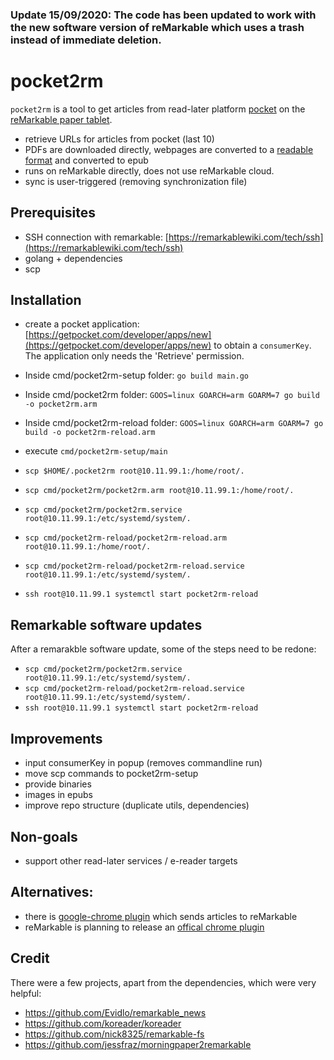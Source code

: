 ### Update 15/09/2020: The code has been updated to work with the new software version of reMarkable which uses a trash instead of immediate deletion.

# pocket2rm
`pocket2rm` is a tool to get articles from read-later platform [pocket](https://app.getpocket.com/) on the [reMarkable paper tablet](https://remarkable.com/). 

- retrieve URLs for articles from pocket (last 10)
- PDFs are downloaded directly, webpages are converted to a [readable format](https://github.com/go-shiori/go-readability) and converted to epub
- runs on reMarkable directly, does not use reMarkable cloud.
- sync is user-triggered (removing synchronization file)

## Prerequisites
- SSH connection with remarkable: [https://remarkablewiki.com/tech/ssh](https://remarkablewiki.com/tech/ssh)
- golang + dependencies
- scp

## Installation
- create a pocket application: [https://getpocket.com/developer/apps/new](https://getpocket.com/developer/apps/new) to obtain a `consumerKey`. The application only needs the 'Retrieve' permission.

- Inside cmd/pocket2rm-setup folder: `go build main.go`
- Inside cmd/pocket2rm folder: `GOOS=linux GOARCH=arm GOARM=7 go build -o pocket2rm.arm`
- Inside cmd/pocket2rm-reload folder: `GOOS=linux GOARCH=arm GOARM=7 go build -o pocket2rm-reload.arm`

- execute `cmd/pocket2rm-setup/main`

- `scp $HOME/.pocket2rm root@10.11.99.1:/home/root/.`
- `scp cmd/pocket2rm/pocket2rm.arm root@10.11.99.1:/home/root/.`
- `scp cmd/pocket2rm/pocket2rm.service root@10.11.99.1:/etc/systemd/system/.`
- `scp cmd/pocket2rm-reload/pocket2rm-reload.arm root@10.11.99.1:/home/root/.`
- `scp cmd/pocket2rm-reload/pocket2rm-reload.service root@10.11.99.1:/etc/systemd/system/.`

- `ssh root@10.11.99.1 systemctl start pocket2rm-reload`

## Remarkable software updates
After a remarakble software update, some of the steps need to be redone:
- `scp cmd/pocket2rm/pocket2rm.service root@10.11.99.1:/etc/systemd/system/.`
- `scp cmd/pocket2rm-reload/pocket2rm-reload.service root@10.11.99.1:/etc/systemd/system/.`
- `ssh root@10.11.99.1 systemctl start pocket2rm-reload`


## Improvements
- input consumerKey in popup (removes commandline run)
- move scp commands to pocket2rm-setup
- provide binaries
- images in epubs
- improve repo structure (duplicate utils, dependencies)

## Non-goals
- support other read-later services / e-reader targets

## Alternatives:
- there is [google-chrome plugin](https://chrome.google.com/webstore/detail/send-to-remarkable/mcfkooagiaelmfpkgegmbobdcpcbdbgh) which sends articles to reMarkable
- reMarkable is planning to release an [offical chrome plugin](https://support.remarkable.com/hc/en-us/articles/360006830977-Read-on-reMarkable-Google-Chrome-plug-in)

## Credit
There were a few projects, apart from the dependencies, which were very helpful:
- https://github.com/Evidlo/remarkable_news
- https://github.com/koreader/koreader
- https://github.com/nick8325/remarkable-fs
- https://github.com/jessfraz/morningpaper2remarkable
